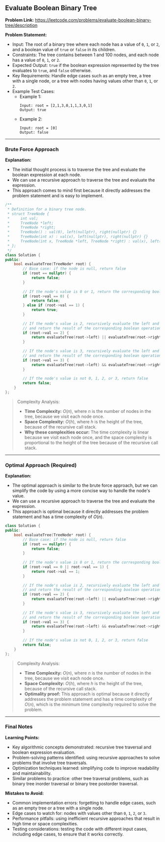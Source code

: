 ## Evaluate Boolean Binary Tree

**Problem Link:** https://leetcode.com/problems/evaluate-boolean-binary-tree/description

**Problem Statement:**
- Input: The root of a binary tree where each node has a value of `0`, `1`, or `2`, and a boolean value of `true` or `false` in its children.
- Constraints: The tree contains between 1 and 100 nodes, and each node has a value of `0`, `1`, or `2`.
- Expected Output: `true` if the boolean expression represented by the tree evaluates to `true`, and `false` otherwise.
- Key Requirements: Handle edge cases such as an empty tree, a tree with a single node, or a tree with nodes having values other than `0`, `1`, or `2`.
- Example Test Cases:
  - Example 1: 
    ```
    Input: root = [2,1,3,0,1,1,3,0,1]
    Output: true
    ```
  - Example 2: 
    ```
    Input: root = [0]
    Output: false
    ```

---

### Brute Force Approach

**Explanation:**
- The initial thought process is to traverse the tree and evaluate the boolean expression at each node.
- We can use a recursive approach to traverse the tree and evaluate the expression.
- This approach comes to mind first because it directly addresses the problem statement and is easy to implement.

```cpp
/**
 * Definition for a binary tree node.
 * struct TreeNode {
 *     int val;
 *     TreeNode *left;
 *     TreeNode *right;
 *     TreeNode() : val(0), left(nullptr), right(nullptr) {}
 *     TreeNode(int x) : val(x), left(nullptr), right(nullptr) {}
 *     TreeNode(int x, TreeNode *left, TreeNode *right) : val(x), left(left), right(right) {}
 * };
 */
class Solution {
public:
    bool evaluateTree(TreeNode* root) {
        // Base case: if the node is null, return false
        if (root == nullptr) {
            return false;
        }
        
        // If the node's value is 0 or 1, return the corresponding boolean value
        if (root->val == 0) {
            return false;
        } else if (root->val == 1) {
            return true;
        }
        
        // If the node's value is 2, recursively evaluate the left and right subtrees
        // and return the result of the corresponding boolean operation
        if (root->val == 2) {
            return evaluateTree(root->left) || evaluateTree(root->right);
        }
        
        // If the node's value is 3, recursively evaluate the left and right subtrees
        // and return the result of the corresponding boolean operation
        if (root->val == 3) {
            return evaluateTree(root->left) && evaluateTree(root->right);
        }
        
        // If the node's value is not 0, 1, 2, or 3, return false
        return false;
    }
};
```

> Complexity Analysis:
> - **Time Complexity:** $O(n)$, where $n$ is the number of nodes in the tree, because we visit each node once.
> - **Space Complexity:** $O(h)$, where $h$ is the height of the tree, because of the recursive call stack.
> - **Why these complexities occur:** The time complexity is linear because we visit each node once, and the space complexity is proportional to the height of the tree because of the recursive call stack.

---

### Optimal Approach (Required)

**Explanation:**
- The optimal approach is similar to the brute force approach, but we can simplify the code by using a more concise way to handle the node's value.
- We can use a recursive approach to traverse the tree and evaluate the expression.
- This approach is optimal because it directly addresses the problem statement and has a time complexity of $O(n)$.

```cpp
class Solution {
public:
    bool evaluateTree(TreeNode* root) {
        // Base case: if the node is null, return false
        if (root == nullptr) {
            return false;
        }
        
        // If the node's value is 0 or 1, return the corresponding boolean value
        if (root->val == 0 || root->val == 1) {
            return root->val == 1;
        }
        
        // If the node's value is 2, recursively evaluate the left and right subtrees
        // and return the result of the corresponding boolean operation
        if (root->val == 2) {
            return evaluateTree(root->left) || evaluateTree(root->right);
        }
        
        // If the node's value is 3, recursively evaluate the left and right subtrees
        // and return the result of the corresponding boolean operation
        if (root->val == 3) {
            return evaluateTree(root->left) && evaluateTree(root->right);
        }
        
        // If the node's value is not 0, 1, 2, or 3, return false
        return false;
    }
};
```

> Complexity Analysis:
> - **Time Complexity:** $O(n)$, where $n$ is the number of nodes in the tree, because we visit each node once.
> - **Space Complexity:** $O(h)$, where $h$ is the height of the tree, because of the recursive call stack.
> - **Optimality proof:** This approach is optimal because it directly addresses the problem statement and has a time complexity of $O(n)$, which is the minimum time complexity required to solve the problem.

---

### Final Notes

**Learning Points:**
- Key algorithmic concepts demonstrated: recursive tree traversal and boolean expression evaluation.
- Problem-solving patterns identified: using recursive approaches to solve problems that involve tree traversals.
- Optimization techniques learned: simplifying code to improve readability and maintainability.
- Similar problems to practice: other tree traversal problems, such as binary tree inorder traversal or binary tree postorder traversal.

**Mistakes to Avoid:**
- Common implementation errors: forgetting to handle edge cases, such as an empty tree or a tree with a single node.
- Edge cases to watch for: nodes with values other than `0`, `1`, `2`, or `3`.
- Performance pitfalls: using inefficient recursive approaches that result in high time or space complexities.
- Testing considerations: testing the code with different input cases, including edge cases, to ensure that it works correctly.